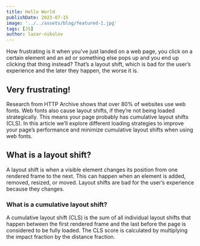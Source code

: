 ```yaml
---
title: Hello World
publishDate: 2023-07-15
image: '../../assets/blog/featured-1.jpg'
tags: [JS]
author: lazar-nikolov
---
```


How frustrating is it when you’ve just landed on a web page, you click on a
certain element and an ad or something else pops up and you end up clicking that
thing instead? That’s a layout shift, which is bad for the user’s experience and
the later they happen, the worse it is.

## Very frustrating!

Research from HTTP Archive shows that over 80% of websites use web fonts. Web
fonts also cause layout shifts, if they’re not being loaded strategically. This
means your page probably has cumulative layout shifts (CLS). In this article
we’ll explore different loading strategies to improve your page’s performance
and minimize cumulative layout shifts when using web fonts.

## What is a layout shift?

A layout shift is when a visible element changes its position from one rendered
frame to the next. This can happen when an element is added, removed, resized,
or moved. Layout shifts are bad for the user’s experience because they changes.

### What is a cumulative layout shift?

A cumulative layout shift (CLS) is the sum of all individual layout shifts that
happen between the first rendered frame and the last before the page is
considered to be fully loaded. The CLS score is calculated by multiplying the
impact fraction by the distance fraction.
